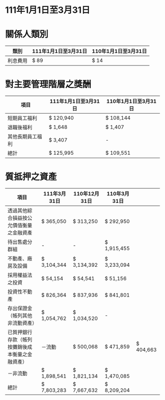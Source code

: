 # 111年1月1日至3月31日

# 關係人類別

|類別|111年1月1日至3月31日|110年1月1日至3月31日|
|---|---|---|
|利息費用|$ 89|$ 14|

# 對主要管理階層之獎酬

|項目|111年1月1日至3月31日|110年1月1日至3月31日|
|---|---|---|
|短期員工福利|$ 120,940|$ 108,144|
|退職後福利|$ 1,648|$ 1,407|
|其他長期員工福利|$ 3,407|-|
|總計|$ 125,995|$ 109,551|

# 質抵押之資產

|項目|111年3月31日|110年12月31日|110年3月31日| |
|---|---|---|---|---|
|透過其他綜合損益按公允價值衡量之金融資產|$ 365,050|$ 313,250|$ 292,950| |
|待出售處分群組|-|-|$ 1,915,455| |
|不動產、廠房及設備|$ 3,104,344|$ 3,134,392|$ 3,233,094| |
|採用權益法之投資|$ 54,154|$ 54,541|$ 51,156| |
|投資性不動產|$ 826,364|$ 837,936|$ 841,801| |
|存出保證金（帳列其他非流動資產）|$ 1,054,762|$ 1,034,520|-| |
|已質押銀行存款（帳列按攤銷後成本衡量之金融資產）|－流動|$ 500,068|$ 471,859|$ 404,663|
|－非流動|$ 1,898,541|$ 1,821,134|$ 1,470,085| |
|總計|$ 7,803,283|$ 7,667,632|$ 8,209,204| |